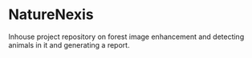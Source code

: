 # NatureNexis
Inhouse project repository on forest image enhancement and detecting animals in it and generating a report.
